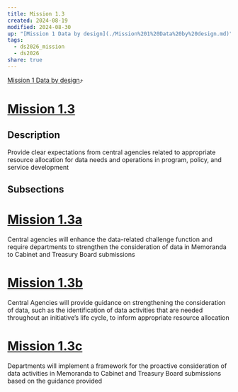 ```yaml
---
title: Mission 1.3
created: 2024-08-19
modified: 2024-08-30
up: "[Mission 1 Data by design](./Mission%201%20Data%20by%20design.md)"
tags:
  - ds2026_mission
  - ds2026
share: true
---
```

[Mission 1 Data by design](./Mission%201%20Data%20by%20design.md)⤴️
# [Mission 1.3](Mission%201.3.md)
## Description
Provide clear expectations from central agencies related to appropriate resource allocation for data needs and operations in program, policy, and service development
## Subsections
# [Mission 1.3a](Mission%201.3a.md)
Central agencies will enhance the data-related challenge function and require departments to strengthen the consideration of data in Memoranda to Cabinet and Treasury Board submissions

# [Mission 1.3b](Mission%201.3b.md)
Central Agencies will provide guidance on strengthening the consideration of data, such as the identification of data activities that are needed throughout an initiative’s life cycle, to inform appropriate resource allocation

# [Mission 1.3c](Mission%201.3c.md)
Departments will implement a framework for the proactive consideration of data activities in Memoranda to Cabinet and Treasury Board submissions based on the guidance provided

